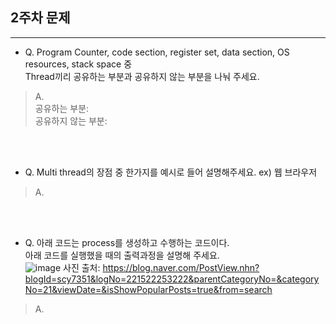 ## 2주차 문제

---

- Q. Program Counter, code section, register set, data section, OS resources, stack space 중<br>
Thread끼리 공유하는 부분과 공유하지 않는 부분을 나눠 주세요.


> A.<br>
공유하는 부분: <br>
공유하지 않는 부분:

<br><br>

- Q. Multi thread의 장점 중 한가지를 예시로 들어 설명해주세요. ex) 웹 브라우저

> A.<br>

<br><br>

- Q. 아래 코드는 process를 생성하고 수행하는 코드이다.<br>
아래 코드를 실행했을 때의 출력과정을 설명해 주세요.<br>
![image](https://user-images.githubusercontent.com/37397737/96326477-f1404c00-106b-11eb-8ccc-4a5786913a73.png)
사진 출처: https://blog.naver.com/PostView.nhn?blogId=scy7351&logNo=221522253222&parentCategoryNo=&categoryNo=21&viewDate=&isShowPopularPosts=true&from=search<br>

> A. <br>

<br><br>
